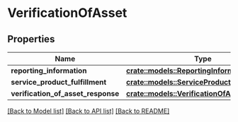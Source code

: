 # VerificationOfAsset

## Properties

Name | Type | Description | Notes
------------ | ------------- | ------------- | -------------
**reporting_information** | [**crate::models::ReportingInformation**](ReportingInformation.md) |  | 
**service_product_fulfillment** | [**crate::models::ServiceProductFulfillment**](ServiceProductFulfillment.md) |  | 
**verification_of_asset_response** | [**crate::models::VerificationOfAssetResponse**](VerificationOfAssetResponse.md) |  | 

[[Back to Model list]](../README.md#documentation-for-models) [[Back to API list]](../README.md#documentation-for-api-endpoints) [[Back to README]](../README.md)


